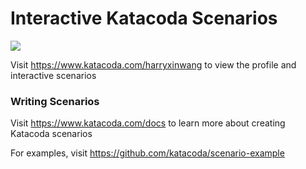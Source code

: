 # Interactive Katacoda Scenarios

[![](http://shields.katacoda.com/katacoda/harryxinwang/count.svg)](https://www.katacoda.com/harryxinwang "Get your profile on Katacoda.com")

Visit https://www.katacoda.com/harryxinwang to view the profile and interactive scenarios

### Writing Scenarios
Visit https://www.katacoda.com/docs to learn more about creating Katacoda scenarios

For examples, visit https://github.com/katacoda/scenario-example
